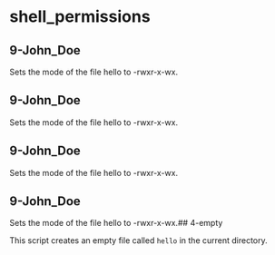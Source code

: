 # shell_permissions
## 9-John_Doe
Sets the mode of the file hello to -rwxr-x-wx.
## 9-John_Doe
Sets the mode of the file hello to -rwxr-x-wx.
## 9-John_Doe
Sets the mode of the file hello to -rwxr-x-wx.
## 9-John_Doe
Sets the mode of the file hello to -rwxr-x-wx.## 4-empty

This script creates an empty file called `hello` in the current directory.

